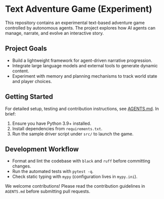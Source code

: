 # Text Adventure Game (Experiment)

This repository contains an experimental text-based adventure game controlled by autonomous agents. The project explores how AI agents can manage, narrate, and evolve an interactive story.

## Project Goals

- Build a lightweight framework for agent-driven narrative progression.
- Integrate large language models and external tools to generate dynamic content.
- Experiment with memory and planning mechanisms to track world state and player choices.

## Getting Started

For detailed setup, testing and contribution instructions, see [AGENTS.md](Agents.md). In brief:

1. Ensure you have Python 3.9+ installed.
2. Install dependencies from `requirements.txt`.
3. Run the sample driver script under `src/` to launch the game.

## Development Workflow

- Format and lint the codebase with `black` and `ruff` before committing changes.
- Run the automated tests with `pytest -q`.
- Check static typing with `mypy` (configuration lives in `mypy.ini`).

We welcome contributions! Please read the contribution guidelines in `AGENTS.md` before submitting pull requests.
